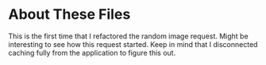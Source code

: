 # About These Files

This is the first time that I refactored the random image request.
Might be interesting to see how this request started.
Keep in mind that I disconnected caching fully from the application to figure this out.
